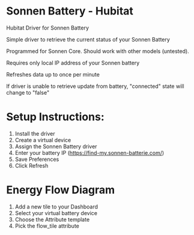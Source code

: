 # Sonnen Battery - Hubitat
Hubitat Driver for Sonnen Battery

Simple driver to retrieve the current status of your Sonnen Battery

Programmed for Sonnen Core. Should work with other models (untested).

Requires only local IP address of your Sonnen battery

Refreshes data up to once per minute

If driver is unable to retrieve update from battery, "connected" state will change to "false"

# Setup Instructions:
1. Install the driver
2. Create a virtual device
3. Assign the Sonnen Battery driver
4. Enter your battery IP (https://find-my.sonnen-batterie.com/)
5. Save Preferences
6. Click Refresh

# Energy Flow Diagram
1. Add a new tile to your Dashboard
2. Select your virtual battery device
3. Choose the Attribute template
4. Pick the flow_tile attribute
